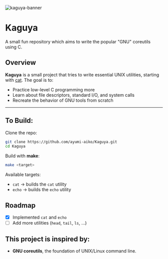 ![kaguya-banner](https://github.com/ayumi-aiko/banners/blob/main/kaguya.banner.png?raw=true)

# Kaguya
A small fun repository which aims to write the popular "GNU" coreutils using C. 

## Overview

**Kaguya** is a small project that tries to write essential UNIX utilities, starting with [cat](https://www.gnu.org/software/coreutils/cat).
The goal is to:

* Practice low-level C programming more
* Learn about file descriptors, standard I/O, and system calls
* Recreate the behavior of GNU tools from scratch

---

## To Build:

Clone the repo:

```bash
git clone https://github.com/ayumi-aiko/Kaguya.git
cd Kaguya
```

Build with **make**:

```bash
make <target>
```

Available targets:

* `cat` → builds the `cat` utility
* `echo` → builds the `echo` utility

## Roadmap
* [x] Implemented `cat` and `echo`
* [ ] Add more utilities (`head`, `tail`, `ls`, …)

## This project is inspired by:
* **GNU coreutils**, the foundation of UNIX/Linux command line.